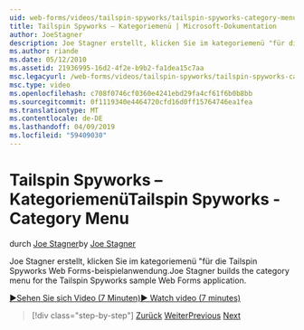 ```yaml
---
uid: web-forms/videos/tailspin-spyworks/tailspin-spyworks-category-menu
title: Tailspin Spyworks – Kategoriemenü | Microsoft-Dokumentation
author: JoeStagner
description: Joe Stagner erstellt, klicken Sie im kategoriemenü "für die Tailspin Spyworks Web Forms-beispielanwendung.
ms.author: riande
ms.date: 05/12/2010
ms.assetid: 21936995-16d2-4f2e-b9b2-fa1dea15c7aa
msc.legacyurl: /web-forms/videos/tailspin-spyworks/tailspin-spyworks-category-menu
msc.type: video
ms.openlocfilehash: c708f0746cf0360e4241ebd29fa4cf61f6b0b8bb
ms.sourcegitcommit: 0f1119340e4464720cfd16d0ff15764746ea1fea
ms.translationtype: MT
ms.contentlocale: de-DE
ms.lasthandoff: 04/09/2019
ms.locfileid: "59409030"
---
```

# <a name="tailspin-spyworks---category-menu"></a><span data-ttu-id="0fa14-103">Tailspin Spyworks – Kategoriemenü</span><span class="sxs-lookup"><span data-stu-id="0fa14-103">Tailspin Spyworks - Category Menu</span></span>

<span data-ttu-id="0fa14-104">durch [Joe Stagner](https://github.com/JoeStagner)</span><span class="sxs-lookup"><span data-stu-id="0fa14-104">by [Joe Stagner](https://github.com/JoeStagner)</span></span>

<span data-ttu-id="0fa14-105">Joe Stagner erstellt, klicken Sie im kategoriemenü "für die Tailspin Spyworks Web Forms-beispielanwendung.</span><span class="sxs-lookup"><span data-stu-id="0fa14-105">Joe Stagner builds the category menu for the Tailspin Spyworks sample Web Forms application.</span></span>

[<span data-ttu-id="0fa14-106">&#9654;Sehen Sie sich Video (7 Minuten)</span><span class="sxs-lookup"><span data-stu-id="0fa14-106">&#9654; Watch video (7 minutes)</span></span>](https://channel9.msdn.com/Blogs/ASP-NET-Site-Videos/tailspin-spyworks-category-menu)

> [!div class="step-by-step"]
> <span data-ttu-id="0fa14-107">[Zurück](tailspin-spyworks-directory-organization.md)
> [Weiter](tailspin-spyworks-display-the-product-list.md)</span><span class="sxs-lookup"><span data-stu-id="0fa14-107">[Previous](tailspin-spyworks-directory-organization.md)
[Next](tailspin-spyworks-display-the-product-list.md)</span></span>
